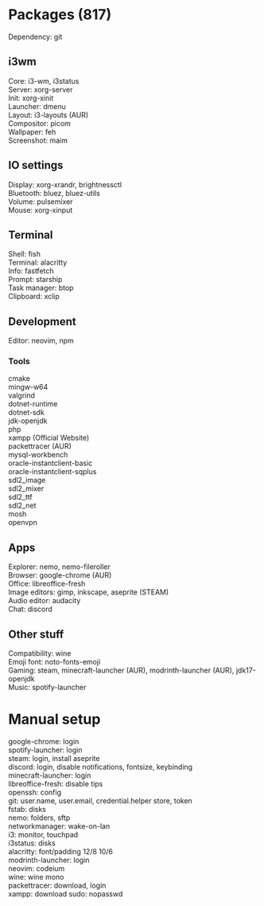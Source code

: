 # Packages (817)

Dependency: git

## i3wm
Core: i3-wm, i3status\
Server: xorg-server\
Init: xorg-xinit\
Launcher: dmenu\
Layout: i3-layouts (AUR)\
Compositor: picom\
Wallpaper: feh\
Screenshot: maim

## IO settings
Display: xorg-xrandr, brightnessctl\
Bluetooth: bluez, bluez-utils\
Volume: pulsemixer\
Mouse: xorg-xinput

## Terminal
Shell: fish\
Terminal: alacritty\
Info: fastfetch\
Prompt: starship\
Task manager: btop\
Clipboard: xclip

## Development
Editor: neovim, npm

### Tools
cmake\
mingw-w64\
valgrind\
dotnet-runtime\
dotnet-sdk\
jdk-openjdk\
php\
xampp (Official Website)\
packettracer (AUR)\
mysql-workbench\
oracle-instantclient-basic\
oracle-instantclient-sqplus\
sdl2_image\
sdl2_mixer\
sdl2_ttf\
sdl2_net\
mosh\
openvpn

## Apps
Explorer: nemo, nemo-fileroller\
Browser: google-chrome (AUR)\
Office: libreoffice-fresh\
Image editors: gimp, inkscape, aseprite (STEAM)\
Audio editor: audacity\
Chat: discord

## Other stuff
Compatibility: wine\
Emoji font: noto-fonts-emoji\
Gaming: steam, minecraft-launcher (AUR), modrinth-launcher (AUR), jdk17-openjdk\
Music: spotify-launcher

# Manual setup
google-chrome: login\
spotify-launcher: login\
steam: login, install aseprite\
discord: login, disable notifications, fontsize, keybinding\
minecraft-launcher: login\
libreoffice-fresh: disable tips\
openssh: config\
git: user.name, user.email, credential.helper store, token\
fstab: disks\
nemo: folders, sftp\
networkmanager: wake-on-lan\
i3: monitor, touchpad\
i3status: disks\
alacritty: font/padding 12/8 10/6\
modrinth-launcher: login\
neovim: codeium\
wine: wine mono\
packettracer: download, login\
xampp: download
sudo: nopasswd
